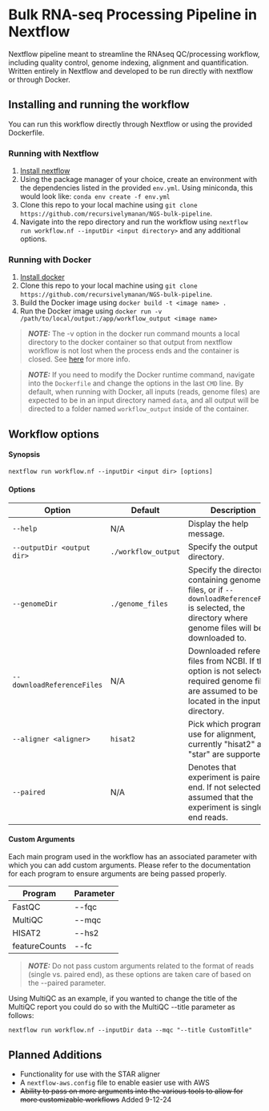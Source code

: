 # Bulk RNA-seq Processing Pipeline in Nextflow

Nextflow pipeline meant to streamline the RNAseq QC/processing workflow, including quality control, genome indexing, alignment and quantification. Written entirely in Nextflow and developed to be run directly with nextflow or through Docker.

## Installing and running the workflow

You can run this workflow directly through Nextflow or using the provided Dockerfile.

### Running with Nextflow

1. [Install nextflow](https://www.nextflow.io/docs/latest/install.html)
2. Using the package manager of your choice, create an environment with the dependencies listed in the provided `env.yml`. Using miniconda, this would look like: `conda env create -f env.yml`
3. Clone this repo to your local machine using `git clone https://github.com/recursivelymanan/NGS-bulk-pipeline`.
4. Navigate into the repo directory and run the workflow using `nextflow run workflow.nf --inputDir <input directory>` and any additional options.

### Running with Docker

1. [Install docker](https://docs.docker.com/engine/install/)
2. Clone this repo to your local machine using `git clone https://github.com/recursivelymanan/NGS-bulk-pipeline`.
3. Build the Docker image using `docker build -t <image name> .`
4. Run the Docker image using `docker run -v /path/to/local/output:/app/workflow_output <image name>`

> **_NOTE:_** The -v option in the docker run command mounts a local directory to the docker container so that output from nextflow workflow is not lost when the process ends and the container is closed. See [here](https://docs.docker.com/engine/storage/bind-mounts/) for more info.

> **_NOTE:_** If you need to modify the Docker runtime command, navigate into the `Dockerfile` and change the options in the last `CMD` line. By default, when running with Docker, all inputs (reads, genome files) are expected to be in an input directory named `data`, and all output will be directed to a folder named `workflow_output` inside of the container.

## Workflow options

#### Synopsis

`nextflow run workflow.nf --inputDir <input dir> [options]`

#### Options

| Option                     | Default             | Description                                                                                                                                          |
| -------------------------- | ------------------- | ---------------------------------------------------------------------------------------------------------------------------------------------------- |
| `--help`                   | N/A                 | Display the help message.                                                                                                                            |
| `--outputDir <output dir>` | `./workflow_output` | Specify the output directory.                                                                                                                        |
| `--genomeDir`              | `./genome_files`    | Specify the directory containing genome files, or if `--downloadReferenceFiles` is selected, the directory where genome files will be downloaded to. |
| `--downloadReferenceFiles` | N/A                 | Downloaded reference files from NCBI. If this option is not selected, required genome files are assumed to be located in the input directory.        |
| `--aligner <aligner>`      | `hisat2`            | Pick which program to use for alignment, currently "hisat2" and "star" are supported.                                                                |
| `--paired`                 | N/A                 | Denotes that experiment is paired-end. If not selected, it is assumed that the experiment is single-end reads.                                       |

#### Custom Arguments

Each main program used in the workflow has an associated parameter with which you can add custom arguments. Please refer to the documentation for each program to ensure arguments are being passed properly.

| Program       | Parameter |
| ------------- | --------- |
| FastQC        | --fqc     |
| MultiQC       | --mqc     |
| HISAT2        | --hs2     |
| featureCounts | --fc      |

> **_NOTE:_** Do not pass custom arguments related to the format of reads (single vs. paired end), as these options are taken care of based on the --paired parameter.

Using MultiQC as an example, if you wanted to change the title of the MultiQC report you could do so with the MultiQC --title parameter as follows:

`nextflow run workflow.nf --inputDir data --mqc "--title CustomTitle"`

## Planned Additions

- Functionality for use with the STAR aligner
- A `nextflow-aws.config` file to enable easier use with AWS
- ~~Ability to pass on more arguments into the various tools to allow for more customizable workflows~~ Added 9-12-24
